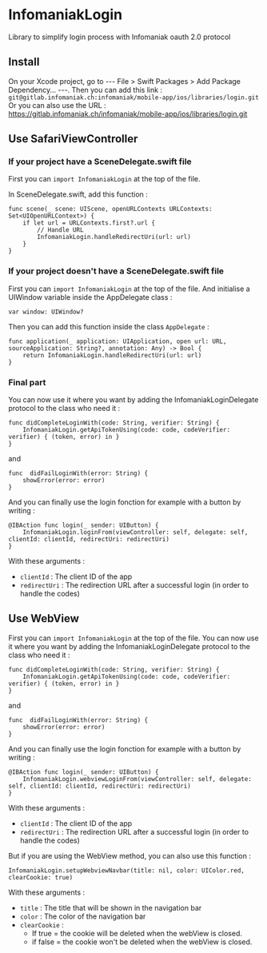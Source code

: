 # InfomaniakLogin


Library to simplify login process with Infomaniak oauth 2.0 protocol

  

## Install

On your Xcode project, go to --- File > Swift Packages > Add Package Dependency... ---.
Then you can add this link : `git@gitlab.infomaniak.ch:infomaniak/mobile-app/ios/libraries/login.git`
Or you can also use the URL : https://gitlab.infomaniak.ch/infomaniak/mobile-app/ios/libraries/login.git


## Use SafariViewController

### If your project have a SceneDelegate.swift file

First you can `import InfomaniakLogin` at the top of the file.

In SceneDelegate.swift, add this function :

````
func scene(_ scene: UIScene, openURLContexts URLContexts: Set<UIOpenURLContext>) {
    if let url = URLContexts.first?.url {
        // Handle URL
        InfomaniakLogin.handleRedirectUri(url: url)
    }
}
````

### If your project doesn't have a SceneDelegate.swift file

First you can `import InfomaniakLogin` at the top of the file.
And initialise a UIWindow variable inside the AppDelegate class :

````var window: UIWindow?````

Then you can add this function inside the class `AppDelegate` :
  
````
func application(_ application: UIApplication, open url: URL, sourceApplication: String?, annotation: Any) -> Bool {
    return InfomaniakLogin.handleRedirectUri(url: url)
}
````

### Final part

You can now use it where you want by adding the InfomaniakLoginDelegate protocol to the class who need it :

````
func didCompleteLoginWith(code: String, verifier: String) {
    InfomaniakLogin.getApiTokenUsing(code: code, codeVerifier: verifier) { (token, error) in }
}

````
and 

````
func  didFailLoginWith(error: String) {
    showError(error: error)
}
````


And you can finally use the login fonction for example with a button by writing :


````
@IBAction func login(_ sender: UIButton) {
    InfomaniakLogin.loginFrom(viewController: self, delegate: self, clientId: clientId, redirectUri: redirectUri)
}
````

With these arguments :
- `clientId` : The client ID of the app
- `redirectUri` : The redirection URL after a successful login (in order to handle the codes)


## Use WebView

First you can `import InfomaniakLogin` at the top of the file.
You can now use it where you want by adding the InfomaniakLoginDelegate protocol to the class who need it :
  
````
func didCompleteLoginWith(code: String, verifier: String) {
    InfomaniakLogin.getApiTokenUsing(code: code, codeVerifier: verifier) { (token, error) in }
}
````

and 

````
func  didFailLoginWith(error: String) {
    showError(error: error)
}
````

And you can finally use the login fonction for example with a button by writing :

````
@IBAction func login(_ sender: UIButton) {
    InfomaniakLogin.webviewLoginFrom(viewController: self, delegate: self, clientId: clientId, redirectUri: redirectUri)
}
````

With these arguments :
- `clientId` : The client ID of the app
- `redirectUri` : The redirection URL after a successful login (in order to handle the codes)

But if you are using the WebView method, you can also use this function :

````
InfomaniakLogin.setupWebviewNavbar(title: nil, color: UIColor.red, clearCookie: true)
````
With these arguments :


- `title` : The title that will be shown in the navigation bar
- `color` : The color of the navigation bar
- `clearCookie` : 
    - If true = the cookie will be deleted when the webView is closed.  
    - if false = the cookie won't be deleted when the webView is closed.
